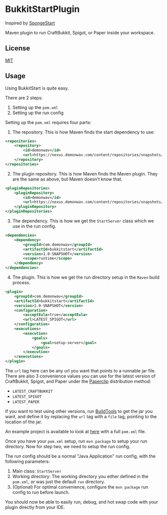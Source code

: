 BukkitStartPlugin
===========

Inspired by [SpongeStart](https://github.com/Qixalite/SpongeStart)

Maven plugin to run CraftBukkit, Spigot, or Paper inside your workspace.

License
-------

[MIT](license.txt)

Usage
-----

Using BukkitStart is quite easy.

There are 2 steps:

 1. Setting up the `pom.xml`
 2. Setting up the run config

Setting up the `pom.xml` requires four parts:

 1. The repository. This is how Maven finds the start dependency to use:
 
 ```xml
 <repositories>
     <repository>
         <id>demonwav</id>
         <url>https://nexus.demonwav.com/content/repositories/snapshots/</url>
     </repository>
 </repositories>
 ```
 2. The plugin repository. This is how Maven finds the Maven plugin. They are the same as above, but Maven doesn't know that.
 
 ```xml
 <pluginRepositories>
     <pluginRepository>
         <id>demonwav</id>
         <url>https://nexus.demonwav.com/content/repositories/snapshots/</url>
     </pluginRepository>
 </pluginRepositories>
 ```
 
 3. The dependency. This is how we get the `StartServer` class which we use in the run config.
 
 ```xml
 <dependencies>
     <dependency>
         <groupId>com.demonwav</groupId>
         <artifactId>bukkitstart</artifactId>
         <version>1.0-SNAPSHOT</version>
         <scope>runtime</scope>
     </dependency>
 </dependencies>
 ```
 4. The plugin. This is how we get the run directory setup in the `Maven` build process.
 
 ```xml
 <plugin>
     <groupId>com.demonwav</groupId>
     <artifactId>bukkitstart</artifactId>
     <version>1.0-SNAPSHOT</version>
     <configuration>
         <acceptEula>true</acceptEula>
         <url>LATEST_SPIGOT</url>
     </configuration>
     <executions>
         <execution>
             <goals>
                 <goal>setup-server</goal>
             </goals>
         </execution>
     </executions>
 </plugin>
 ```
 The `url` tag here can be any url you want that points to a runnable jar file. There are also 3 convenience values you can use for the
 latest version of CraftBukkit, Spigot, and Paper under the [Paperclip](https://aquifermc.org/threads/paperclip.4/) distribution method:
 
  * `LATEST_CRAFTBUKKIT`
  * `LATEST_SPIGOT`
  * `LATEST_PAPER`
  
 If you want to test using other versions, run [BuildTools](https://www.spigotmc.org/wiki/buildtools/) to get the jar you want, and define
 it by replacing the `url` tag with a `file` tag, pointing to the location of the jar.

An example project is available to look at [here](https://github.com/DemonWav/BukkitStart/tree/master/example) with a full `pom.xml` file.

Once you have your `pom.xml` setup, run `mvn package` to setup your run directory. Now for step two, we need to setup the run config.

The run config should be a normal "Java Application" run config, with the following parameters:

 1. Main class: `StartServer`
 2. Working directory: The working directory you either defined in the `pom.xml`, or was just the default `run` directory.
 3. (Optional) For optimal convenience, configure the `mvn package` run config to run before launch.

You should now be able to easily run, debug, and hot swap code with your plugin directly from your IDE.
